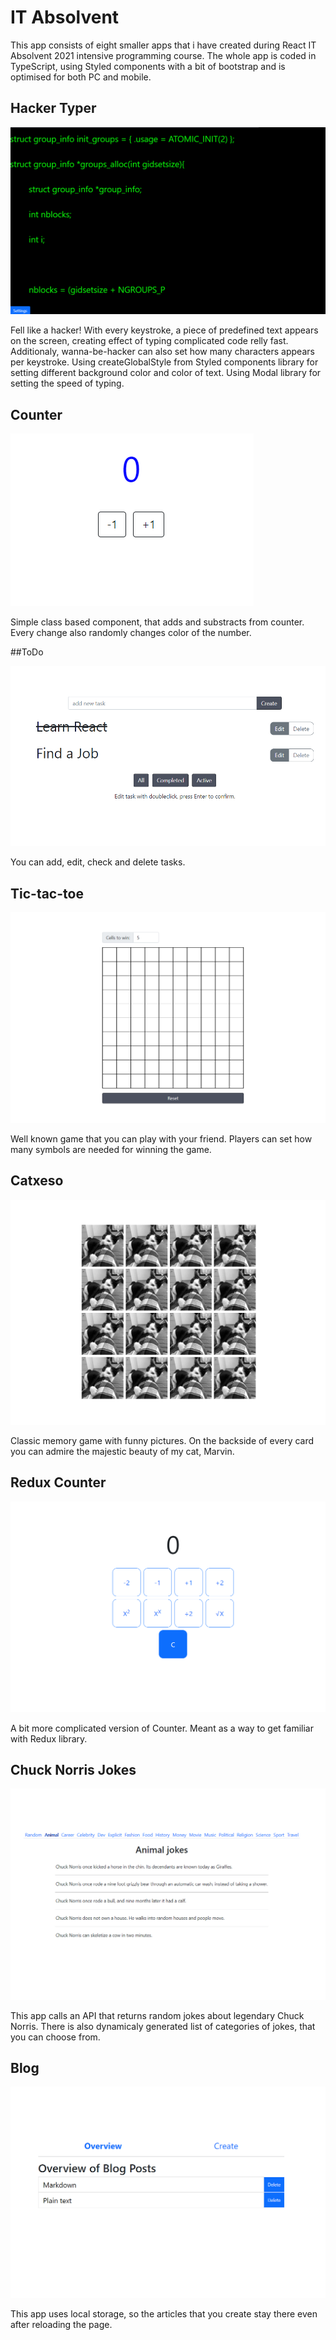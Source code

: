 # IT Absolvent
This app consists of eight smaller apps that i have created during React IT Absolvent 2021 intensive programming course. The whole app is coded in TypeScript, using Styled components with a bit of bootstrap and is optimised for both PC and mobile.

## Hacker Typer

![alt text](https://github.com/Tchomasek/IT-Absolvent-2/blob/master/src/components/home/img/HackerTyper.png?raw=true)

Fell like a hacker! With every keystroke, a piece of predefined text appears on the screen, creating effect of typing complicated code relly fast. Additionaly, wanna-be-hacker can also set how many characters appears per keystroke. Using createGlobalStyle from Styled components library for setting different background color and color of text. Using Modal library for setting the speed of typing.

## Counter
![alt text](https://github.com/Tchomasek/IT-Absolvent-2/blob/master/src/components/home/img/Counter.png?raw=true)

Simple class based component, that adds and substracts from counter. Every change also randomly changes color of the number.

##ToDo

![alt text](https://github.com/Tchomasek/IT-Absolvent-2/blob/master/src/components/home/img/Todo.png?raw=true)

You can add, edit, check and delete tasks.

## Tic-tac-toe

![alt text](https://github.com/Tchomasek/IT-Absolvent-2/blob/master/src/components/home/img/Tictactoe.png?raw=true)

Well known game that you can play with your friend. Players can set how many symbols are needed for winning the game.

## Catxeso

![alt text](https://github.com/Tchomasek/IT-Absolvent-2/blob/master/src/components/home/img/Catxeso.png?raw=true)

Classic memory game with funny pictures. On the backside of every card you can admire the majestic beauty of my cat, Marvin.

## Redux Counter

![alt text](https://github.com/Tchomasek/IT-Absolvent-2/blob/master/src/components/home/img/CounterRedux.png?raw=true)

A bit more complicated version of Counter. Meant as a way to get familiar with Redux library.

## Chuck Norris Jokes

![alt text](https://github.com/Tchomasek/IT-Absolvent-2/blob/master/src/components/home/img/Jokes.png?raw=true)

This app calls an API that returns random jokes about legendary Chuck Norris. There is also dynamicaly generated list of categories of jokes, that you can choose from.

## Blog

![alt text](https://github.com/Tchomasek/IT-Absolvent-2/blob/master/src/components/home/img/Blog.png?raw=true)

This app uses local storage, so the articles that you create stay there even after reloading the page.
